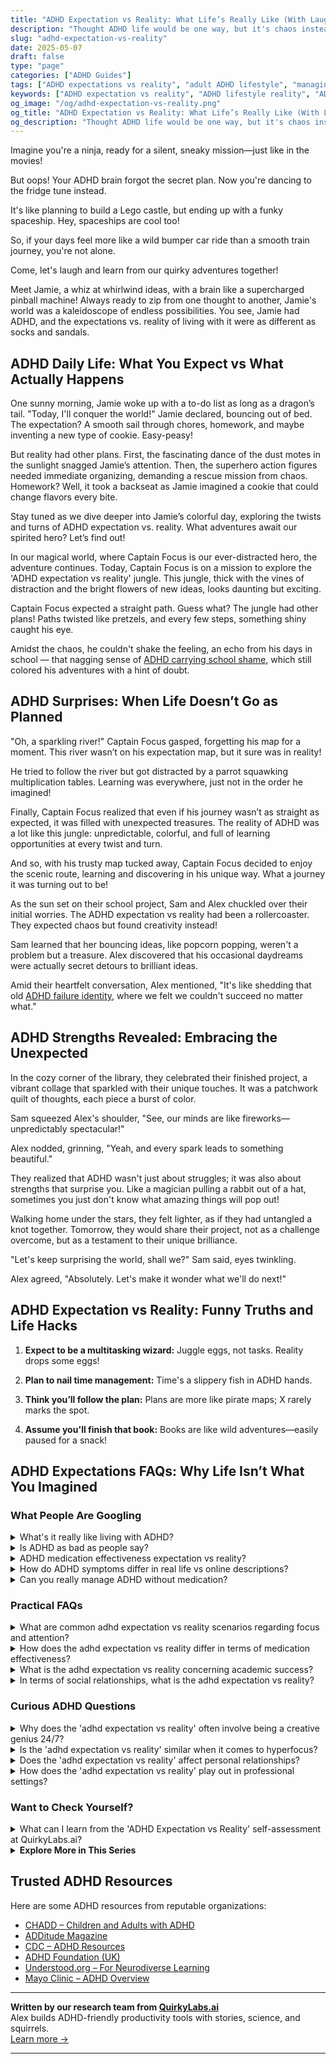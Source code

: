```yaml
---
title: "ADHD Expectation vs Reality: What Life’s Really Like (With Laughs!)"
description: "Thought ADHD life would be one way, but it's chaos instead? Discover the real, funny, and touching truth of ADHD expectations vs reality—and feel deeply seen."
slug: "adhd-expectation-vs-reality"
date: 2025-05-07
draft: false
type: "page"
categories: ["ADHD Guides"]
tags: ["ADHD expectations vs reality", "adult ADHD lifestyle", "managing ADHD unpredictability", "ADHD humor and insights", "ADHD daily challenges", "ADHD creative thinking", "ADHD coping strategies for adults"]
keywords: ["ADHD expectation vs reality", "ADHD lifestyle reality", "ADHD unpredictability", "funny ADHD truths", "ADHD daily challenges", "coping with ADHD reality", "ADHD humor and growth"]
og_image: "/og/adhd-expectation-vs-reality.png"
og_title: "ADHD Expectation vs Reality: What Life’s Really Like (With Laughs!)"
og_description: "Thought ADHD life would be one way, but it's chaos instead? Discover the real, funny, and touching truth of ADHD expectations vs reality—and feel deeply seen."
---
```



Imagine you're a ninja, ready for a silent, sneaky mission—just like in the movies!

But oops! Your ADHD brain forgot the secret plan. Now you're dancing to the fridge tune instead.

It's like planning to build a Lego castle, but ending up with a funky spaceship. Hey, spaceships are cool too!

So, if your days feel more like a wild bumper car ride than a smooth train journey, you're not alone.

Come, let's laugh and learn from our quirky adventures together!

Meet Jamie, a whiz at whirlwind ideas, with a brain like a supercharged pinball machine! Always ready to zip from one thought to another, Jamie's world was a kaleidoscope of endless possibilities. You see, Jamie had ADHD, and the expectations vs. reality of living with it were as different as socks and sandals.

## ADHD Daily Life: What You Expect vs What Actually Happens

One sunny morning, Jamie woke up with a to-do list as long as a dragon’s tail. "Today, I'll conquer the world!" Jamie declared, bouncing out of bed. The expectation? A smooth sail through chores, homework, and maybe inventing a new type of cookie. Easy-peasy!

But reality had other plans. First, the fascinating dance of the dust motes in the sunlight snagged Jamie’s attention. Then, the superhero action figures needed immediate organizing, demanding a rescue mission from chaos. Homework? Well, it took a backseat as Jamie imagined a cookie that could change flavors every bite.

Stay tuned as we dive deeper into Jamie’s colorful day, exploring the twists and turns of ADHD expectation vs. reality. What adventures await our spirited hero? Let’s find out!

In our magical world, where Captain Focus is our ever-distracted hero, the adventure continues. Today, Captain Focus is on a mission to explore the 'ADHD expectation vs reality' jungle. This jungle, thick with the vines of distraction and the bright flowers of new ideas, looks daunting but exciting.

Captain Focus expected a straight path. Guess what? The jungle had other plans! Paths twisted like pretzels, and every few steps, something shiny caught his eye.

Amidst the chaos, he couldn't shake the feeling, an echo from his days in school — that nagging sense of [ADHD carrying school shame](/pages/adhd-carrying-school-shame/), which still colored his adventures with a hint of doubt.

## ADHD Surprises: When Life Doesn’t Go as Planned

"Oh, a sparkling river!" Captain Focus gasped, forgetting his map for a moment. This river wasn’t on his expectation map, but it sure was in reality!

He tried to follow the river but got distracted by a parrot squawking multiplication tables. Learning was everywhere, just not in the order he imagined!

Finally, Captain Focus realized that even if his journey wasn’t as straight as expected, it was filled with unexpected treasures. The reality of ADHD was a lot like this jungle: unpredictable, colorful, and full of learning opportunities at every twist and turn.

And so, with his trusty map tucked away, Captain Focus decided to enjoy the scenic route, learning and discovering in his unique way. What a journey it was turning out to be!

As the sun set on their school project, Sam and Alex chuckled over their initial worries. The ADHD expectation vs reality had been a rollercoaster. They expected chaos but found creativity instead!

Sam learned that her bouncing ideas, like popcorn popping, weren't a problem but a treasure. Alex discovered that his occasional daydreams were actually secret detours to brilliant ideas.

Amid their heartfelt conversation, Alex mentioned, "It's like shedding that old [ADHD failure identity](/pages/adhd-failure-identity/), where we felt we couldn't succeed no matter what."

## ADHD Strengths Revealed: Embracing the Unexpected

In the cozy corner of the library, they celebrated their finished project, a vibrant collage that sparkled with their unique touches. It was a patchwork quilt of thoughts, each piece a burst of color.

Sam squeezed Alex's shoulder, "See, our minds are like fireworks—unpredictably spectacular!"

Alex nodded, grinning, "Yeah, and every spark leads to something beautiful."

They realized that ADHD wasn't just about struggles; it was also about strengths that surprise you. Like a magician pulling a rabbit out of a hat, sometimes you just don't know what amazing things will pop out!

Walking home under the stars, they felt lighter, as if they had untangled a knot together. Tomorrow, they would share their project, not as a challenge overcome, but as a testament to their unique brilliance.

"Let's keep surprising the world, shall we?" Sam said, eyes twinkling.

Alex agreed, "Absolutely. Let's make it wonder what we'll do next!"

## ADHD Expectation vs Reality: Funny Truths and Life Hacks

1. **Expect to be a multitasking wizard:** Juggle eggs, not tasks. Reality drops some eggs!

2. **Plan to nail time management:** Time's a slippery fish in ADHD hands.

3. **Think you’ll follow the plan:** Plans are more like pirate maps; X rarely marks the spot.

4. **Assume you'll finish that book:** Books are like wild adventures—easily paused for a snack!

## ADHD Expectations FAQs: Why Life Isn’t What You Imagined

### What People Are Googling

<details><summary>What's it really like living with ADHD?</summary><p>Living with ADHD can certainly be a unique and dynamic experience! Imagine your brain as a browser with multiple tabs open all at once, where focus shifts rapidly from one thought or task to another. This can make everyday activities quite challenging, but it also brings a vibrant intensity to life, often accompanied by bursts of creativity and problem-solving abilities that are truly outside the box. It's like having a super-charged mind that, once you learn how to pilot it effectively, can take you on some amazing adventures.</p></details>
<details><summary>Is ADHD as bad as people say?</summary><p>The view of ADHD can sometimes be clouded by misunderstandings and stereotypes, making it seem daunting. It's important to remember that ADHD includes a range of experiences, and it's as unique as the individual it affects. While it can present challenges, such as difficulties with focus, impulsivity, and managing time, it also comes with unique strengths like creativity, empathy, and the ability to think outside the box. Embracing both the challenges and the strengths can lead to a fulfilling and successful life.</p></details>
<details><summary>ADHD medication effectiveness expectation vs reality?</summary><p>Navigating ADHD medication can often feel like a journey of trial and error, but it's important to set realistic expectations. Many people anticipate immediate and dramatic changes, but the reality is that effectiveness can vary widely from one person to another. It's like finding the perfect pair of shoes; it has to fit just right to work well. Be patient and keep close communication with your healthcare provider to fine-tune your treatment plan for the best results. Remember, it's all about finding what works uniquely well for you!</p></details>
<details><summary>How do ADHD symptoms differ in real life vs online descriptions?</summary><p>Oh, this is a cozy little question that digs into the heart of understanding ADHD! In real life, ADHD symptoms can show up in more nuanced and personal ways than the broad strokes often described online. For instance, while you might read about forgetfulness, in day-to-day life, this could mean misplacing your keys, forgetting an important email, or even skipping a meal because you got absorbed in a task. Each person's experience is like their own cozy, unique pattern in a quilt—similar themes, but with personal twists that make their experience distinct from what you might read in general descriptions.</p></details>
<details><summary>Can you really manage ADHD without medication?</summary><p>Absolutely, managing ADHD without medication is a viable option for many! Each person's ADHD is unique, so what works well for one might not be the best for another. Non-medication strategies, like structured routines, mindfulness practices, coaching, and therapy, can be incredibly effective in managing ADHD symptoms. It's all about finding the right combination of strategies that work for you and creating a supportive environment that helps you thrive.</p></details>



### Practical FAQs

<details><summary>What are common adhd expectation vs reality scenarios regarding focus and attention?</summary><p>Absolutely, diving into the expectation vs. reality of focusing with ADHD can be really enlightening! Often, the expectation is that if someone with ADHD finds something interesting, they can focus on it without any issues. However, the reality is that even with highly engaging tasks, distractions can still creep in, leading to inconsistent focus levels. This doesn't mean you're not trying hard enough; it's just a part of navigating ADHD. Remember, it's perfectly okay to have varied focus, and finding strategies that work for you can make a big difference!</p></details>
<details><summary>How does the adhd expectation vs reality differ in terms of medication effectiveness?</summary><p>Starting ADHD medication can often feel like setting out on a hopeful journey, and it's common to have high expectations about the changes it might bring. In reality, while many find medication to be a helpful tool, its effectiveness can vary widely from person to person. It's a bit like finding the right pair of glasses—sometimes a few adjustments are needed to get the clearest view. Remember, it’s perfectly okay if your experience requires a bit of fine-tuning with your healthcare provider to find what works best for you.</p></details>
<details><summary>What is the adhd expectation vs reality concerning academic success?</summary><p>Navigating academic success with ADHD can often feel like a journey through a landscape dotted with unexpected twists and turns. The common expectation might be that ADHD always makes academic achievement harder, with difficulties in concentration, procrastination, and keeping up with deadlines. In reality, while these challenges are certainly part of the picture, many individuals with ADHD also possess unique strengths such as creativity, problem-solving skills, and the ability to think outside the box. With the right strategies, support, and understanding, academic success isn't just a possibility; it can be a vibrant reality that celebrates your unique approach to learning.</p></details>
<details><summary>In terms of social relationships, what is the adhd expectation vs reality?</summary><p>Navigating social relationships with ADHD can often feel like a balancing act between expectation and reality. You might expect yourself to remember every detail, keep up with every message, and manage social cues flawlessly. However, the reality is often different—forgetting details, struggling with timely responses, or feeling overwhelmed in social settings are common experiences. It's important to remember that these challenges are just a part of your unique journey with ADHD, and embracing strategies like setting reminders, communicating openly about your needs, and allowing yourself grace can make a big difference.</p></details>



### Curious ADHD Questions

<details><summary>Why does the 'adhd expectation vs reality' often involve being a creative genius 24/7?</summary><p>Ah, the old "expectation vs reality" scenario! It's quite common to hear about the stereotype that folks with ADHD are always brimming with creativity, often portrayed as constant whirlwinds of groundbreaking ideas. In reality, while many with ADHD do have creative streaks, creativity can come in waves — sometimes you're overflowing with ideas, and other times, not so much. It's important to remember that having ADHD means experiencing a unique blend of challenges and strengths, and it's perfectly okay if being a "creative genius 24/7" isn't one of them all the time. Let's embrace the ebb and flow of our creative energies without being too hard on ourselves.</p></details>
<details><summary>Is the 'adhd expectation vs reality' similar when it comes to hyperfocus?</summary><p>Absolutely, the concept of "expectation vs. reality" definitely applies to ADHD hyperfocus. Often, the expectation might be that hyperfocus is super convenient, allowing someone to dive deep and stay productive on command. In reality, though, hyperfocus can be a bit of a wild card. It may not always kick in when you need it most, and sometimes it locks onto tasks that aren't the top priority, like getting lost in a book when you really meant to clean the house. It's all part of navigating ADHD's unique twists and turns!</p></details>
<details><summary>Does the 'adhd expectation vs reality' affect personal relationships?</summary><p>Absolutely, the "ADHD expectation vs. reality" can definitely play a role in personal relationships. It's common for folks with ADHD to have high expectations for themselves in social interactions, which might not always align with how things pan out. This mismatch can sometimes lead to feelings of disappointment or misunderstandings with loved ones. Remember, open communication about your experiences and challenges with ADHD can really help bridge any gaps and strengthen your relationships. It's all about finding that cozy middle ground where understanding flourishes!</p></details>
<details><summary>How does the 'adhd expectation vs reality' play out in professional settings?</summary><p>Ah, the classic 'ADHD expectation vs. reality' in professional settings can be quite a journey to navigate! Expectation-wise, you might plan to tackle your tasks in a straightforward, efficient manner, ticking off each item on your to-do list with precision. However, the reality can often involve getting sidetracked by new ideas, unexpected urgencies, or the deep dive into tasks that suddenly seem fascinating. Remember, it’s completely okay! This is just a part of the unique way your ADHD brain works, and with strategies like time-blocking, prioritization, and perhaps some tech tools, you can navigate these waters more smoothly.</p></details>



### Want to Check Yourself?

<details><summary>What can I learn from the 'ADHD Expectation vs Reality' self-assessment at QuirkyLabs.ai?</summary><p>Absolutely, taking the "ADHD Expectation vs. Reality" self-assessment at QuirkyLabs.ai can be quite enlightening! This tool is designed to help you understand the discrepancies between how you expect tasks and activities to go versus how they actually unfold in reality. It's a cozy way to gently uncover patterns in your thinking and behavior that might be holding you back or causing you stress. By identifying these gaps, you can work on strategies to align your expectations more closely with your real-life experiences, making daily life feel a bit more manageable and a lot less surprising.</p></details>

<script type="application/ld+json">
{
  "@context": "https://schema.org",
  "@type": "FAQPage",
  "mainEntity": [
    {
      "@type": "Question",
      "name": "What's it really like living with ADHD?",
      "acceptedAnswer": {
        "@type": "Answer",
        "text": "Living with ADHD can certainly be a unique and dynamic experience! Imagine your brain as a browser with multiple tabs open all at once, where focus shifts rapidly from one thought or task to another. This can make everyday activities quite challenging, but it also brings a vibrant intensity to life, often accompanied by bursts of creativity and problem-solving abilities that are truly outside the box. It's like having a super-charged mind that, once you learn how to pilot it effectively, can take you on some amazing adventures."
      }
    },
    {
      "@type": "Question",
      "name": "Is ADHD as bad as people say?",
      "acceptedAnswer": {
        "@type": "Answer",
        "text": "The view of ADHD can sometimes be clouded by misunderstandings and stereotypes, making it seem daunting. It's important to remember that ADHD includes a range of experiences, and it's as unique as the individual it affects. While it can present challenges, such as difficulties with focus, impulsivity, and managing time, it also comes with unique strengths like creativity, empathy, and the ability to think outside the box. Embracing both the challenges and the strengths can lead to a fulfilling and successful life."
      }
    },
    {
      "@type": "Question",
      "name": "ADHD medication effectiveness expectation vs reality?",
      "acceptedAnswer": {
        "@type": "Answer",
        "text": "Navigating ADHD medication can often feel like a journey of trial and error, but it's important to set realistic expectations. Many people anticipate immediate and dramatic changes, but the reality is that effectiveness can vary widely from one person to another. It's like finding the perfect pair of shoes; it has to fit just right to work well. Be patient and keep close communication with your healthcare provider to fine-tune your treatment plan for the best results. Remember, it's all about finding what works uniquely well for you!"
      }
    },
    {
      "@type": "Question",
      "name": "How do ADHD symptoms differ in real life vs online descriptions?",
      "acceptedAnswer": {
        "@type": "Answer",
        "text": "Oh, this is a cozy little question that digs into the heart of understanding ADHD! In real life, ADHD symptoms can show up in more nuanced and personal ways than the broad strokes often described online. For instance, while you might read about forgetfulness, in day-to-day life, this could mean misplacing your keys, forgetting an important email, or even skipping a meal because you got absorbed in a task. Each person's experience is like their own cozy, unique pattern in a quilt\u2014similar themes, but with personal twists that make their experience distinct from what you might read in general descriptions."
      }
    },
    {
      "@type": "Question",
      "name": "Can you really manage ADHD without medication?",
      "acceptedAnswer": {
        "@type": "Answer",
        "text": "Absolutely, managing ADHD without medication is a viable option for many! Each person's ADHD is unique, so what works well for one might not be the best for another. Non-medication strategies, like structured routines, mindfulness practices, coaching, and therapy, can be incredibly effective in managing ADHD symptoms. It's all about finding the right combination of strategies that work for you and creating a supportive environment that helps you thrive."
      }
    }
  ]
}
</script>
<script type="application/ld+json">
{
  "@context": "https://schema.org",
  "@type": "Article",
  "author": {
    "@type": "Person",
    "name": "QuirkyLabs",
    "url": "https://quirkylabs.ai/about"
  },
  "headline": "adhd expectation vs reality: \"Unmasking ADHD: Expectation vs. Reality \u2013 Find Joy & Insight!\"",
  "mainEntityOfPage": "https://blog.quirkylabs.ai/pages/adhd-expectation-vs-reality/",
  "datePublished": "2025-05-07"
}
</script>
<script type="application/ld+json">
{
  "@context": "https://schema.org",
  "@type": "BreadcrumbList",
  "itemListElement": [
    {
      "@type": "ListItem",
      "position": 1,
      "name": "Home",
      "item": "https://quirkylabs.ai/"
    },
    {
      "@type": "ListItem",
      "position": 2,
      "name": "Blog",
      "item": "https://blog.quirkylabs.ai/"
    },
    {
      "@type": "ListItem",
      "position": 3,
      "name": "adhd expectation vs reality: \"Unmasking ADHD: Expectation vs. Reality \u2013 Find Joy & Insight!\"",
      "item": "https://blog.quirkylabs.ai/pages/adhd-expectation-vs-reality/"
    }
  ]
}
</script>

<details>
<summary><strong>Explore More in This Series</strong></summary>

- [Adhd Childhood Labels](/pages/adhd-childhood-labels/)
- [Adhd Feel Lazy](/pages/adhd-feel-lazy/)
- [Adhd Failure Identity](/pages/adhd-failure-identity/)
- [Adhd Bad Kid Label](/pages/adhd-bad-kid-label/)
- [Adhd Constant Self Doubt](/pages/adhd-constant-self-doubt/)
- [Adhd Afraid Of Being Seen](/pages/adhd-afraid-of-being-seen/)
- [Adhd Always In Trouble](/pages/adhd-always-in-trouble/)
- [Adhd Fear Of Judgment](/pages/adhd-fear-of-judgment/)
</details>



## Trusted ADHD Resources

Here are some ADHD resources from reputable organizations:

- [CHADD – Children and Adults with ADHD](https://chadd.org)
- [ADDitude Magazine](https://www.additudemag.com)
- [CDC – ADHD Resources](https://www.cdc.gov/ncbddd/adhd)
- [ADHD Foundation (UK)](https://www.adhdfoundation.org.uk)
- [Understood.org – For Neurodiverse Learning](https://www.understood.org)
- [Mayo Clinic – ADHD Overview](https://www.mayoclinic.org/diseases-conditions/adhd)


---

**Written by our research team from [QuirkyLabs.ai](https://quirkylabs.ai)**  
Alex builds ADHD-friendly productivity tools with stories, science, and squirrels.  
[Learn more →](https://quirkylabs.ai)

---